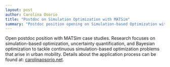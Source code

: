 ```yaml
---
layout: post
author: Carolina Osorio
title: "Postdoc on Simulation Optimization with MATSim"
summary: "Postdoc position opening on Simulation-based Optimization with MATSim case studies"
---
```


Open postdoc position with MATSim case studies. Research focuses on simulation-based optimization, uncertainty quantification, and Bayesian optimization to tackle continuous simulation-based optimization problems that arise in urban mobility. 
Details about the application process can be found at: [carolinaosorio.net](https://www.carolinaosorio.net/).
